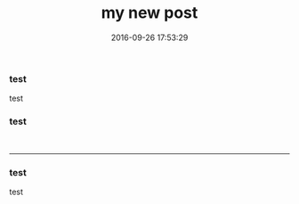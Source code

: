 ﻿---
title: my new post #可以改成中文的，如“新文章”
date: 2016-09-26 17:53:29 #发表日期，一般不改动
categories: blog #文章文类
tags: [博客，文章] #文章标签，多于一项时用这种格式，只有一项时使用tags: blog
---

### test

test

### test

&#160; &#160; &#160; &#160;

-------------   


### test

test
